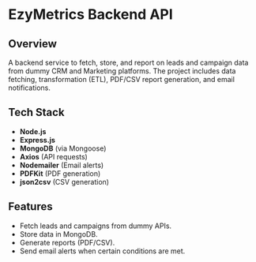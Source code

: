 # EzyMetrics Backend API

## Overview
A backend service to fetch, store, and report on leads and campaign data from dummy CRM and Marketing platforms. The project includes data fetching, transformation (ETL), PDF/CSV report generation, and email notifications.

## Tech Stack
- **Node.js**
- **Express.js**
- **MongoDB** (via Mongoose)
- **Axios** (API requests)
- **Nodemailer** (Email alerts)
- **PDFKit** (PDF generation)
- **json2csv** (CSV generation)

## Features
- Fetch leads and campaigns from dummy APIs.
- Store data in MongoDB.
- Generate reports (PDF/CSV).
- Send email alerts when certain conditions are met.